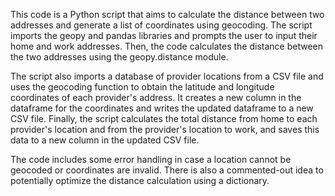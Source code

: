 This code is a Python script that aims to calculate the distance between two addresses and generate a list of coordinates using geocoding. The script imports the geopy and pandas libraries and prompts the user to input their home and work addresses. 
Then, the code calculates the distance between the two addresses using the geopy.distance module. 

The script also imports a database of provider locations from a CSV file and uses the geocoding function to obtain the latitude and longitude coordinates of each provider's address. It creates a new column in the dataframe for the coordinates and writes the updated dataframe to a new CSV file. Finally, the script calculates the total distance from home to each provider's location and from the provider's location to work, and saves this data to a new column in the updated CSV file.

The code includes some error handling in case a location cannot be geocoded or coordinates are invalid. 
There is also a commented-out idea to potentially optimize the distance calculation using a dictionary.
